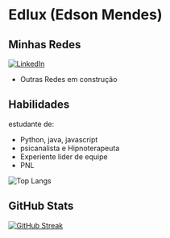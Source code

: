 # Edlux (Edson Mendes)

## Minhas Redes 
[![LinkedIn](https://img.shields.io/badge/LinkedIn-0077B5?style=for-the-badge&logo=linkedin&logoColor=Black)](https://www.linkedin.com/in/edson-mendes-140397310/)
 * Outras Redes em construção
## Habilidades
 estudante de:
 * Python, java, javascript
 * psicanalista e Hipnoterapeuta
 * Experiente lider de equipe
 * PNL

 ![Top Langs](https://github-readme-stats-git-masterrstaa-rickstaa.vercel.app/api/top-langs/?username=Edluxfero&bg_color=000&border_color=30A3DC&title_color=E94D5F&text_color=FFF)


## GitHub Stats
[![GitHub Streak](https://streak-stats.demolab.com/?user=Edluxfero&theme=bear&background=000&border=30A3DC&dates=FFF)](https://git.io/streak-stats)
